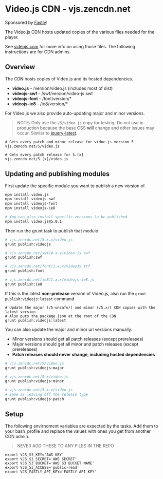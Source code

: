 # Video.js CDN - vjs.zencdn.net

Sponsored by [Fastly](https://www.fastly.com)!

The Video.js CDN hosts updated copies of the various files
needed for the player.

See [videojs.com](http://www.videojs.com) for more info on using those files. The following instructions are for CDN admins.

## Overview

The CDN hosts copies of Video.js and its hosted dependencies.
  - **video.js** - /version/video.js (includes most of dist)
  - **videojs-swf** - /swf/version/video-js.swf
  - **videojs-font** - /font/version/*
  - **videojs-ie8** - /ie8/version/*

For Video.js we also provide auto-updating major and minor versions.

> NOTE: Only use the `/5/video.js` copy for testing. Do not use in production because the base CSS **will** change and other issues may occur. Similar to [jquery-latest](http://blog.jquery.com/2014/07/03/dont-use-jquery-latest-js/).

```
# Gets every patch and minor release for vidoe.js version 5
vjs.zencdn.net/5/video.js

# Gets every patch release for 5.[x]
vjs.zencdn.net/5.[x]/video.js
```

## Updating and publishing modules

First update the specific module you want to publish a new version of.

```bash
npm install video.js
npm install videojs-swf
npm install videojs-font
npm install videojs-ie8

# You can also install specific versions to be published
npm install video.js@5.0.1
```

Then run the grunt task to publish that module

```bash
# vjs.zencdn.net/5.x.x/video.js
grunt publish:videojs

# vjs.zencdn.net/swf/4.x.x/video-js.swf
grunt publish:swf

# vjs.zencdn.net/font/1.x.x/VideoJS.ttf
grunt publish:font

# vjs.zencdn.net/ie8/1.x.x/videojs-ie8.js
grunt publish:ie8
```

If this is the latest **non-prelease** version of Video.js,
also run the `grunt publish:videojs:latest` command

```
# Update the major (/5-unsafe/) and minor (/5.x/) CDN copies with the latest version
# Also puts the package.json at the root of the CDN
grunt publish:videojs:latest
```

You can also update the major and minor url versions manually.

- Minor versions should get all patch releases (except prereleases)
- Major versions should get all minor and patch releases (except prereleases)
- **Patch releases should never change, including hosted dependencies**

```bash
# vjs.zencdn.net/5/video.js
grunt publish:videojs:major

# vjs.zencdn.net/5.x/video.js
grunt publish:videojs:minor

# vjs.zencdn.net/5.x.x/video.js
# Same as leaving off the release type
grunt publish:videojs:patch
```

## Setup

The following envirnoment variables are expected by the tasks.
Add them to your bash_profile and replace the values with
ones you get from another CDN admin.

> NEVER ADD THESE TO ANY FILES IN THE REPO

```
export VJS_S3_KEY='AWS KEY'
export VJS_S3_SECRET='AWS SECRET'
export VJS_S3_BUCKET='AWS S3 BUCKET NAME'
export VJS_S3_ACCESS='public-read'
export VJS_FASTLY_API_KEY='FASTLY API KEY'
```
